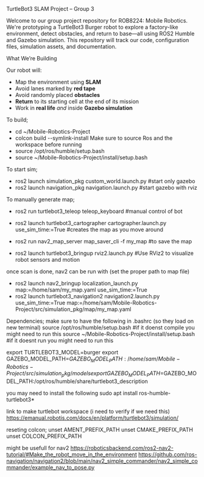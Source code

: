 TurtleBot3 SLAM Project – Group 3

Welcome to our group project repository for ROB8224: Mobile Robotics. We're prototyping a TurtleBot3 Burger robot to explore a factory-like environment, detect obstacles, and return to base—all using ROS2 Humble and Gazebo simulation. This repository will track our code, configuration files, simulation assets, and documentation.

What We’re Building

Our robot will:
- Map the environment using **SLAM**
- Avoid lanes marked by **red tape**
- Avoid randomly placed **obstacles**
- **Return** to its starting cell at the end of its mission
- Work in **real life** *and* inside **Gazebo simulation**


To build;
- cd ~/Mobile-Robotics-Project
- colcon build --symlink-install
Make sure to source Ros and the workspace before running
- source /opt/ros/humble/setup.bash
- source ~/Mobile-Robotics-Project/install/setup.bash


To start sim;
- ros2 launch simulation_pkg custom_world.launch.py #start only gazebo
- ros2 launch navigation_pkg navigation.launch.py #start gazebo with rviz

To manually generate map;
- ros2 run turtlebot3_teleop teleop_keyboard #manual control of bot
- ros2 launch turtlebot3_cartographer cartographer.launch.py use_sim_time:=True #creates the map as you move around
- ros2 run nav2_map_server map_saver_cli -f my_map #to save the map

- ros2 launch turtlebot3_bringup rviz2.launch.py #Use RViz2 to visualize robot sensors and motion

once scan is done, nav2 can be run with (set the proper path to map file)
- ros2 launch nav2_bringup localization_launch.py map:=/home/sam/my_map.yaml use_sim_time:=True
- ros2 launch turtlebot3_navigation2 navigation2.launch.py use_sim_time:=True map:=/home/sam/Mobile-Robotics-Project/src/simulation_pkg/map/my_map.yaml


Dependencies;
make sure to have the following in .bashrc (so they load on new terminal)
source /opt/ros/humble/setup.bash #if it doenst compile you might need to run this
source ~/Mobile-Robotics-Project/install/setup.bash #if it doesnt run you might need to run this

export TURTLEBOT3_MODEL=burger
export GAZEBO_MODEL_PATH=$GAZEBO_MODEL_PATH:/home/sam/Mobile-Robotics-Project/src/simulation_pkg/models
export GAZEBO_MODEL_PATH=$GAZEBO_MODEL_PATH:/opt/ros/humble/share/turtlebot3_description

you may need to install the following
sudo apt install ros-humble-turtlebot3*

link to make turtlebot workspace (i need to verify if we need this)
https://emanual.robotis.com/docs/en/platform/turtlebot3/simulation/

reseting colcon;
unset AMENT_PREFIX_PATH
unset CMAKE_PREFIX_PATH
unset COLCON_PREFIX_PATH

might be usefull for nav2
https://roboticsbackend.com/ros2-nav2-tutorial/#Make_the_robot_move_in_the_environment
https://github.com/ros-navigation/navigation2/blob/main/nav2_simple_commander/nav2_simple_commander/example_nav_to_pose.py


